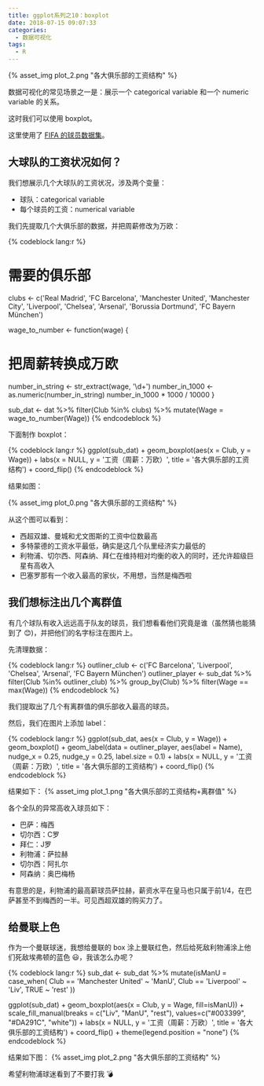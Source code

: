 ```yaml
---
title: ggplot系列之10：boxplot
date: 2018-07-15 09:07:33
categories:
  - 数据可视化
tags:
  - R
---
```


{% asset_img plot_2.png "各大俱乐部的工资结构" %}

数据可视化的常见场景之一是：展示一个 categorical variable 和一个 numeric variable 的关系。

这时我们可以使用 boxplot。

这里使用了 [FIFA 的球员数据集](https://www.kaggle.com/karangadiya/fifa19/data)。

<!-- more -->

## 大球队的工资状况如何？

我们想展示几个大球队的工资状况，涉及两个变量：
- 球队：categorical variable
- 每个球员的工资：numerical variable

我们先提取几个大俱乐部的数据，并把周薪修改为万欧：

{% codeblock lang:r %}
# 需要的俱乐部
clubs <- c('Real Madrid', 'FC Barcelona', 
           'Manchester United', 'Manchester City', 'Liverpool', 'Chelsea', 'Arsenal',
           'Borussia Dortmund', 'FC Bayern München')


wage_to_number <- function(wage) {
  # 把周薪转换成万欧
  number_in_string <- str_extract(wage, '\\d+')
  number_in_1000 <- as.numeric(number_in_string)
  number_in_1000 * 1000 / 10000
}

sub_dat <- dat %>%
  filter(Club %in% clubs) %>%
  mutate(Wage = wage_to_number(Wage))
{% endcodeblock %}

下面制作 boxplot：

{% codeblock lang:r %}
ggplot(sub_dat) +
  geom_boxplot(aes(x = Club, y = Wage)) +
  labs(x = NULL,
       y = '工资（周薪：万欧）',
       title = '各大俱乐部的工资结构') +
  coord_flip() 
{% endcodeblock %}

结果如图：

{% asset_img plot_0.png "各大俱乐部的工资结构" %}

从这个图可以看到：
- 西超双雄、曼城和尤文图斯的工资中位数最高
- 多特蒙德的工资水平最低，确实是这几个队里经济实力最低的
- 利物浦、切尔西、阿森纳、拜仁在维持相对均衡的收入的同时，还允许超级巨星有高收入
- 巴塞罗那有一个收入最高的家伙，不用想，当然是梅西啦

## 我们想标注出几个离群值

有几个球队有收入远远高于队友的球员，我们想看看他们究竟是谁（虽然猜也能猜到了 :blush:)，并把他们的名字标注在图片上。

先清理数据：

{% codeblock lang:r %}
outliner_club <- c('FC Barcelona', 'Liverpool', 'Chelsea', 'Arsenal', 'FC Bayern München')
outliner_player <- sub_dat %>% 
  filter(Club %in% outliner_club) %>%
  group_by(Club) %>%
  filter(Wage == max(Wage))
{% endcodeblock %}

我们提取出了几个有离群值的俱乐部收入最高的球员。

然后，我们在图片上添加 label：

{% codeblock lang:r %}
ggplot(sub_dat, aes(x = Club, y = Wage)) +
  geom_boxplot() +
  geom_label(data = outliner_player,
             aes(label = Name),
             nudge_x = 0.25,
             nudge_y = 0.25, 
             label.size = 0.1) +
  labs(x = NULL,
       y = '工资（周薪：万欧）',
       title = '各大俱乐部的工资结构') +
  coord_flip() 
{% endcodeblock %}


结果如下：
{% asset_img plot_1.png "各大俱乐部的工资结构+离群值" %}

各个全队的异常高收入球员如下：
- 巴萨：梅西
- 切尔西：C罗
- 拜仁：J罗
- 利物浦：萨拉赫
- 切尔西：阿扎尔
- 阿森纳：奥巴梅杨

有意思的是，利物浦的最高薪球员萨拉赫，薪资水平在皇马也只属于前1/4，在巴萨甚至不到梅西的一半。可见西超双雄的购买力了。


## 给曼联上色

作为一个曼联球迷，我想给曼联的 box 涂上曼联红色，然后给死敌利物浦涂上他们死敌埃弗顿的蓝色 :smiley:，我该怎么办呢？

{% codeblock lang:r %}
sub_dat <- sub_dat %>%
  mutate(isManU = case_when(
    Club == 'Manchester United' ~ 'ManU',
    Club == 'Liverpool' ~ 'Liv',
    TRUE ~ 'rest'
    ))

ggplot(sub_dat) +
  geom_boxplot(aes(x = Club, y = Wage, fill=isManU)) +
  scale_fill_manual(breaks = c("Liv", "ManU", "rest"), 
                    values=c("#003399", "#DA291C", "white")) +
  labs(x = NULL,
       y = '工资（周薪：万欧）',
       title = '各大俱乐部的工资结构') +
  coord_flip()  +
  theme(legend.position = "none")
{% endcodeblock %}

结果如下图：
{% asset_img plot_2.png "各大俱乐部的工资结构" %}


希望利物浦球迷看到了不要打我 :bomb: